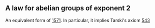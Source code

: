 ## A law for abelian groups of exponent 2

An equivalent form of [1571](https://teorth.github.io/equational_theories/implications/?1571).  In particular, it implies Tarski's axiom [543](https://teorth.github.io/equational_theories/implications/?543)
